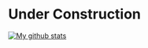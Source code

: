 # Under Construction
[![My github stats](https://github-readme-stats.vercel.app/api?username=SonnyCastro&show_icons=true&theme=tokyonight)](https://github.com/anuraghazra/github-readme-stats)

